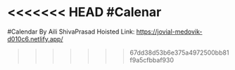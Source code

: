 <<<<<<< HEAD
#Calenar
=======
#Calendar
By Aili ShivaPrasad
Hoisted Link: https://jovial-medovik-d010c6.netlify.app/
>>>>>>> 67dd38d53b6e375a4972500bb81f9a5cfbbaf930
